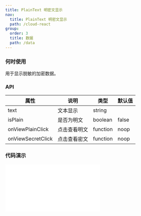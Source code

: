 ```yaml
---
title: PlainText 明密文显示
nav:
  title: PlainText 明密文显示
  path: /cloud-react
group:
  order: 3
  title: 数据
  path: /data
---
```


### 何时使用

用于显示脱敏的加密数据。

### API

| 属性              | 说明         | 类型     | 默认值 |
| ----------------- | ------------ | -------- | ------ |
| text              | 文本显示     | string   |        |
| isPlain           | 是否为明文   | boolean  | false  |
| onViewPlainClick  | 点击查看明文 | function | noop   |
| onViewSecretClick | 点击查看密文 | function | noop   |

### 代码演示

<embed src="@components/plaintext/demos/basic-plaintext.md" />
